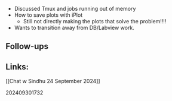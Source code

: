 
- Discussed Tmux and jobs running out of memory
- How to save plots with iPlot
	- Still not directly making the plots that solve the problem!!!!
- Wants to transition away from DB/Labview work.


## Follow-ups


## Links: 
[[Chat w Sindhu 24 September 2024]]


202409301732
